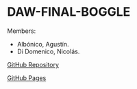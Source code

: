 # DAW-FINAL-BOGGLE

Members: 
- Albónico, Agustín.
- Di Domenico, Nicolás.

[GitHub Repository](https://github.com/AgustinAlbonico/Boggle-DAW)

[GitHub Pages](https://agustinalbonico.github.io/)
